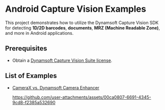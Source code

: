 # Android Capture Vision Examples
This project demonstrates how to utilize the Dynamsoft Capture Vision SDK for detecting **1D/2D barcodes**, **documents**, **MRZ (Machine Readable Zone)**, and more in Android applications.

## Prerequisites
- Obtain a [Dynamsoft Capture Vision Suite license](https://www.dynamsoft.com/customer/license/trialLicense/?product=dcv&package=cross-platform).

## List of Examples

- [CameraX vs. Dynamsoft Camera Enhancer](examples/9.x/camerax_ml_qr/README.md)
    
  https://github.com/user-attachments/assets/00ca0807-6691-4345-9cd8-f2385a532690

